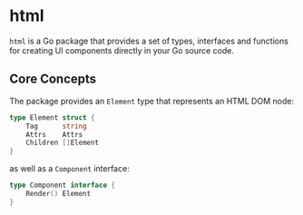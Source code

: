 # html

`html` is a Go package that provides a set of types, interfaces and functions for creating UI components directly in your Go source code.

## Core Concepts

The package provides an `Element` type that represents an HTML DOM node:
```go
type Element struct {
	Tag      string
	Attrs    Attrs
	Children []Element
}
```

as well as a `Component` interface:
```go
type Component interface {
	Render() Element
}
```
